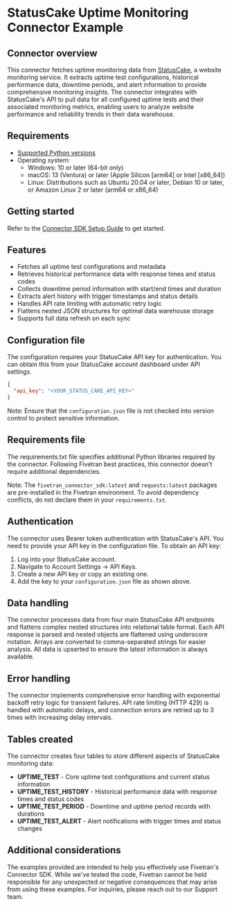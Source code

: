 # StatusCake Uptime Monitoring Connector Example


## Connector overview
This connector fetches uptime monitoring data from [StatusCake](https://app.statuscake.com/), a website monitoring service. It extracts uptime test configurations, historical performance data, downtime periods, and alert information to provide comprehensive monitoring insights. The connector integrates with StatusCake's API to pull data for all configured uptime tests and their associated monitoring metrics, enabling users to analyze website performance and reliability trends in their data warehouse.


## Requirements
- [Supported Python versions](https://github.com/fivetran/fivetran_connector_sdk/blob/main/README.md#requirements)
- Operating system:
    - Windows: 10 or later (64-bit only)
    - macOS: 13 (Ventura) or later (Apple Silicon [arm64] or Intel [x86_64])
    - Linux: Distributions such as Ubuntu 20.04 or later, Debian 10 or later, or Amazon Linux 2 or later (arm64 or x86_64)

## Getting started
Refer to the [Connector SDK Setup Guide](https://fivetran.com/docs/connectors/connector-sdk/setup-guide) to get started.


## Features
- Fetches all uptime test configurations and metadata
- Retrieves historical performance data with response times and status codes
- Collects downtime period information with start/end times and duration
- Extracts alert history with trigger timestamps and status details
- Handles API rate limiting with automatic retry logic
- Flattens nested JSON structures for optimal data warehouse storage
- Supports full data refresh on each sync 


## Configuration file
The configuration requires your StatusCake API key for authentication. You can obtain this from your StatusCake account dashboard under API settings.

```json
{
  "api_key": "<YOUR_STATUS_CAKE_API_KEY>"
}
```

Note: Ensure that the `configuration.json` file is not checked into version control to protect sensitive information.


## Requirements file
The requirements.txt file specifies additional Python libraries required by the connector. Following Fivetran best practices, this connector doesn't require additional dependencies.

Note: The `fivetran_connector_sdk:latest` and `requests:latest` packages are pre-installed in the Fivetran environment. To avoid dependency conflicts, do not declare them in your `requirements.txt`.

## Authentication
The connector uses Bearer token authentication with StatusCake's API. You need to provide your API key in the configuration file. To obtain an API key:

1. Log into your StatusCake account.
2. Navigate to Account Settings → API Keys.
3. Create a new API key or copy an existing one.
4. Add the key to your `configuration.json` file as shown above.


## Data handling
The connector processes data from four main StatusCake API endpoints and flattens complex nested structures into relational table format. Each API response is parsed and nested objects are flattened using underscore notation. Arrays are converted to comma-separated strings for easier analysis. All data is upserted to ensure the latest information is always available.


## Error handling
The connector implements comprehensive error handling with exponential backoff retry logic for transient failures. API rate limiting (HTTP 429) is handled with automatic delays, and connection errors are retried up to 3 times with increasing delay intervals.


## Tables created
The connector creates four tables to store different aspects of StatusCake monitoring data:

- **UPTIME_TEST** - Core uptime test configurations and current status information
- **UPTIME_TEST_HISTORY** - Historical performance data with response times and status codes
- **UPTIME_TEST_PERIOD** - Downtime and uptime period records with durations
- **UPTIME_TEST_ALERT** - Alert notifications with trigger times and status changes


## Additional considerations
The examples provided are intended to help you effectively use Fivetran's Connector SDK. While we've tested the code, Fivetran cannot be held responsible for any unexpected or negative consequences that may arise from using these examples. For inquiries, please reach out to our Support team.